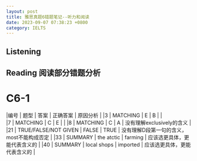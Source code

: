 ```yaml
---
layout: post
title: 雅思真题6错题笔记--听力和阅读
date: 2023-09-07 07:38:23 +0800
category: IELTS
---
```


## Listening 


## Reading 阅读部分错题分析
# C6-1

|编号  |          题型     |         答案  |     正确答案  | 原因分析 |
|3    |    MATCHING       |       E       |      B    |   |      
|7    |    MATCHING       |       C       |      E    |   | 
|8    |    MATCHING       |       C       |      A    |   没有理解exclusively的含义 |
|21 | TRUE/FALSE/NOT GIVEN | FALSE    |     TRUE | 没有理解D段第一句的含义，most不能构成否定 |
|33 |  SUMMARY         | the atctic   |       farming    | 应该选更具体，更能代表含义的 |
|40 |   SUMMARY        |  local shops  |       imported  |  应该选更具体，更能代表含义的 |